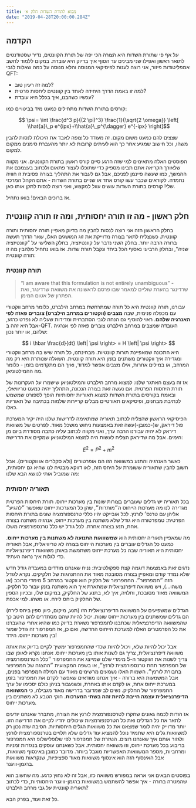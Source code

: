```yaml
---
title: מבוא לתורת השדות חלק א׳
date: "2019-04-28T20:00:00.284Z"
---
```



## הקדמה

על אף פי שתורת השדות היא הצורה הכי יפה של תורת הקוונטים, נדיר שסטודנטים לתואר ראשון ואפילו שני מבינים עד הסוף איך בדיוק היא עובדת. במקום ללמוד לחשב אמפליטודות פיזור, אני רוצה לענות לפיסיקאי המנוסה והלא מנוסה על כמה שאלות לגבי QFT:

* למה זה רעיון טוב?
* למה זו באמת הדרך היחידה לאחד בין קוונטים ליחסות פרטית?
* עכשיו כשהבנו, איך בכלל היא עובדת?

קורסים בתורת השדות מתחילים כמעט מיד בביטויים כמו:

$$ \psi= \int \frac{d^3 p}{(2 \pi)^3} \frac{1}{\sqrt{2 \omega}} \left[ \\hat{a}\_p e^{ipx}+\\hat{a}\_p^{\dagger} e^{-ipx} \right]$$

שצצים להם כמעט משום מקום. זה מעודד כל צופה לאבד את היכולת לנסות להבין משהו, וכל חישוב שמגיע אחר כך הוא לעיתים קרובות לא יותר מהעברת סימנים ממקום למקום.

הפוסטים האלה מתאימים למי שזה הרגע סיים קורס ראשון בתורת הקוונטים. אני מקווה שלאורך הקריאה אתם תבינו מספיק כדי שתוכלו לעצור פתאום ולכתוב בעצמכם את ההמשך, כמו שעשה פיינמן לפניכם, אבל גם לעבור את התהליך בצורה פסיבית זו חוויה נחמדה. לקוראים שכבר עשו קורס אחד או שניים בתורת השדות - אתם הקהל המרכזי שלי! קורסים בתורת השדות עושים עוול למקצוע, ואני רוצה לנסות לתקן אותו כאן.

אז ברוכים הבאים! בואו נתחיל.

## חלק ראשון - מה זו תורה יחסותית, ומה זו תורה קוונטית

בחלק הראשון הזה אני רוצה לנסות להבין מה בדיוק מאפיין תורה יחסותית ותורה קוונטית. כשנצליח לתאר בצורה מדוייקת את זוג המושגים האלו, שאר הדרך תעשה ברורה הרבה יותר. בחלק השני נדבר על קוונטיזציה, בחלק השלישי על "קוונטיזציה שניה", ובחלק הרביעי נאסוף הכל ביחד ונקבל תורת שדות. אז בואו נתחיל מלהבין מה זו תורה קוונטית:

### תורה קוונטית
>“I am aware that this formulation is not entirely unambiguous”
>-שרדינגר בהערת שוליים למאמר שבו פרסם לראשונה את משוואת שרדינגר, ואת הפתרון של אטום המימן.

עבורנו, תורה קוונטית היא כל תורה שמתרחשת במרחב הילברט, כלומר מרחב ווקטורי עם מכפלה פנימית, שבה **מצבים (ווקטורים במרחב הילברט) צוברים פאזה לפי האנרגיה שלהם**. ראוי להוסיף גם הנחה לגבי הסתברוית ומדידות שעליה לא נפרט כרגע, אבל היא זהה ב-QFT. העובדה שמצבים במרחב הילברט צוברים פאזה לפי אנרגיה שלהם, או יותר נכון:

$$
i \hbar \frac{d}{dt} \left| \psi \right> = H \left| \psi \right>
$$
היא התכונה שמאפיינת תורות קוונטיות. מבחינתנו, כל תורה שיש בה מרחב ווקטורי ומגדירה איך ווקטורים משתנים בזמן היא תורה קוונטית. השאלה שנותרת היא רק מה המרחב, או במילים אחרות, אילו מצבים אפשר למדוד, ואיך הם מתקדמים בזמן - כלומר מה ההמילטוניאן.

אז זה בעצם האתגר שלנו: למצוא מרחב הילברט והמילטוניאן שישמרו על העקרונות של תורת היחסות הפרטית. אם נעשה זאת בצורה הנכונה, התהליך יהיה כמעט טריוויאלי, ובאמת בקורסים בתורת השדות למצוא תאוריות יחסותיות הופך לספורט שמשמש לכתיבת מבחנים, ופיסיקאים תאורטיים מבלים קריירות שלמות בכתיבה של תאוריות כאלו.

הפיסיקאי הראשון שהצליח לכתוב תאוריה שמתאימה לדרישות שלנו היה יקיר המערכת פול דיראק, ש(-כמובן-)עשה זאת באמצעות ניחוש מושכל מאוד. לפרטים של משוואת דיראק לא יהיה עבורנו הרבה ערך, ואני מקווה לכתוב עליה כתבה מסודרת ביום מן הימים. אבל מה שדיראק הצליח לעשות היה למצוא המילטוניאן שמקיים את הדרישה:

$$ E^2 = P^2 + m^2 $$

כאשר האנרגיה והתנע במשוואה הזו הם אופרטורים (ולא סקלרים או ווקטורים). אבל חשוב להבין שתאוריה ששומרת על היחס הזה, לאו דווקא מבטיח לנו שהיא גם יחסותית, מה שמוביל אותי לנושא הבא שלנו:

### תאוריה יחסותית

בכל תאוריה יש גדלים שעוברים בצורות שונות בין מערכות ייחוס. תורת היחסות הפרטית מגדירה לנו מה מערכות הייחוס ה״מותרות״, שהן כל המערכות ייחוס שאפשר ״להגיע״ אליהן עם טרנס׳ לורנץ. לכל אובייקט יהיו כללי טרנספורמציה שונים בתורת היחסות הפרטית: טמפרטורה היא גודל שלא משתנה בין מערכות ייחוס, אנרגיה משתנה בצורה אחת, תנע בצורה אחרת. לכל גודל יש כלל טרנספורמציה משלו.

מה שמאפיין תאוריה יחסותית הוא **שמשוואות התנועה לא משתנות בין מערכות ייחוס**. כמעט כל הגדלים עוברים בין מערכות הייחוס בצורה לא טריוויאלית, אבל תאוריה יחסותית היא תאוריה שבה כל מערכת ייחוס משתמשת באותן משוואות דיפרנציאליות כדי לגלות איך נראה העתיד.

נדגים זאת באמצעות דוגמה קצת ספקולטיבית: נניח שאנחנו מודדים במעבדה גודל חדש שלא נמדד קודם ומאפיין בצורה מסובכת מאוד את ההתנהגות של חלקיקים. נקרא לגודל הזה ״חמפרפור״. החמפרפור של חלקיק הוא ווקטור במרחב 5 מימדי מרוכב (או משהו…), ויש משוואה דיפרנציאלית שמתארת איך הוא משתנה בזמן עבור כל חלקיק. המשוואה מאוד מסובכת, ותלויה, איך לא, בתנע של החלקיק, במיקום שלו, ובכיוון הספין של החלקיק ביחס לירח. או משהו. למי אכפת.

הגדלים שמשפיעים על המשוואה הדיפרנציאלית הזו (תנע, מיקום, כיוון ספין ביחס לירח) הם גדלים שמשתנים בין מערכות ייחוס שונות. יכול להיות שהם מסתדרים להם היטב כך שהמשוואה הדיפרנציאלית שכתבנו לחמפרפור נשארת בדיוק כמו שהיא אחרי שהעברנו את כל הפרמטרים האלה למערכת הייחוס החדשה, ואם כן, אז חמפרפור זה גודל שמור בין מערכות ייחוס. הידד!

אבל יכול להיות שלא, ויכול להיות שכדי שהחמפרפור ימשיך לקיים בדיוק את אותה משוואה דיפרנציאלית, צריך גם לשנות אותו בין מערכות ייחוס. אנחנו נקרא לאופן שבו צריך לשנות את הווקטור ה-5 מימדי שלנו שמייצג את החמפרפור ״כלל הטרנספורמציה של חמפרפור תחת טרנספורמצית לורנץ״, או בשפה המקצועית ״ההצגה של חמפרפור בחבורת לורנץ״. השמות האלו נשמעים מרשימים מאוד עם המילה חמפרפור בפנים, אבל המשמעות היא ברורה - איך אנחנו מוודאים שאפשר לקדם את חמפרפור בזמן במערכת ייחוס אחת, או לקדם אותו באחרת, וכשנעבור בניהן כולם יסכימו על ערך החמפרפור של החלקיק. נשים לב שמדובר בדרישה מאוד מגבילה, כי **המשוואה הדיפרנציאלית עצמה חייבת להיות זהה בשתי המערכות**. חוקי הטבע לא משתנים בין מערכות ייחוס.

אז הודות לכמה גאונים שחקרו לטרסנפורמצית לורנץ את הצורה, מתברר שאנחנו יודעים לתאר את כל הגדלים ואת כל הטרסנפורמציות שיכולים יחדיו לקיים את הדרישה הזו. יותר מדוייק יהיה לומר שמצאנו את כל משוואות הגלים היחסותיות. הסיבה שזה נכון רק למשוואות גלים היא שתמיד נוכל להמציא עוד גדלים שלא תלויים בטרנספורמצית לורנץ ולגזור אותם איך שאנחנו רוצים. הנגזרת של חמפרפור לפי שלופלישלופ היא חמפרפור בריבוע בכל מערכת ייחוס, וזו משוואה יחסותית. אבל כשאנחנו עוסקים בנגזרות זמניות ומרחביות, מספר המשוואות האפשריות מוגבל ביותר. מדובר כמובן באינסוף משוואות, אבל האינסוף הזה הוא אינסוף משוואות מאוד ספציפיות, שנקראות משוואות ברגמן-וויגנר.  

בפוסטים הבאים אני אראה במפורש משוואה כזו, אבל זה לא נחוץ כרגע. מה שחשוב הוא שהמטרה ברורה - איך אפשר להשתמש במשוואות ברגמן-וויגנר היחסותיות, כדי לכתוב תאוריה קוונטית על גבי מרחב הילברט?

כל זאת ועוד, בפרק הבא.

<!-- [salted duck eggs](http://en.wikipedia.org/wiki/Salted_duck_egg). -->
<!--
> A salted duck egg is a Chinese preserved food product made by soaking duck
> eggs in brine, or packing each egg in damp, salted charcoal. In Asian
> firm-textured, round yolk that is bright orange-red in color.
 -->
<!-- ![Chinese Salty Egg](./salty_egg.jpg) -->
